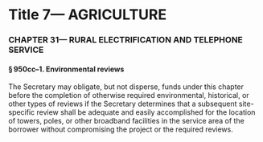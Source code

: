 
# Title 7— AGRICULTURE
### CHAPTER 31— RURAL ELECTRIFICATION AND TELEPHONE SERVICE
#### § 950cc–1. Environmental reviews

The Secretary may obligate, but not disperse, funds under this chapter before the completion of otherwise required environmental, historical, or other types of reviews if the Secretary determines that a subsequent site-specific review shall be adequate and easily accomplished for the location of towers, poles, or other broadband facilities in the service area of the borrower without compromising the project or the required reviews.
